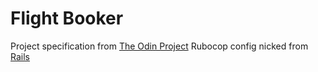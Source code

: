 # Flight Booker

Project specification from [The Odin Project](https://www.theodinproject.com/lessons/ruby-on-rails-flight-booker)
Rubocop config nicked from [Rails](https://github.com/rails/rails/blob/main/.rubocop.yml)
